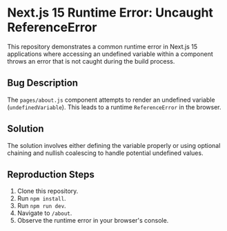 # Next.js 15 Runtime Error: Uncaught ReferenceError

This repository demonstrates a common runtime error in Next.js 15 applications where accessing an undefined variable within a component throws an error that is not caught during the build process.

## Bug Description

The `pages/about.js` component attempts to render an undefined variable (`undefinedVariable`). This leads to a runtime `ReferenceError` in the browser.

## Solution

The solution involves either defining the variable properly or using optional chaining and nullish coalescing to handle potential undefined values.

## Reproduction Steps

1. Clone this repository.
2. Run `npm install`.
3. Run `npm run dev`.
4. Navigate to `/about`.
5. Observe the runtime error in your browser's console.